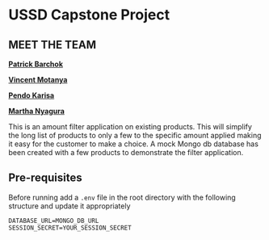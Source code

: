 # USSD Capstone Project

## MEET THE TEAM

**[Patrick Barchok](https://github.com/Barchok-Kiposmet)**

**[Vincent Motanya](https://github.com/vinney-mo)**

**[Pendo Karisa](https://github.com/pkarisa)**

**[Martha Nyagura](https://github.com/marthamwangi09)**

This is an amount filter application on existing products.
This will simplify the long list of products to only a few to the specific amount applied making it easy for the customer to make a choice.
A mock Mongo db database has been created with a few products to demonstrate the filter application.

## Pre-requisites

Before running add a `.env` file in the root directory with the following structure and update it appropriately

```
DATABASE_URL=MONGO_DB_URL
SESSION_SECRET=YOUR_SESSION_SECRET
```
